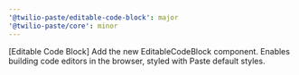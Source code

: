```yaml
---
'@twilio-paste/editable-code-block': major
'@twilio-paste/core': minor
---
```


[Editable Code Block] Add the new EditableCodeBlock component. Enables building code editors in the browser, styled with Paste default styles.
